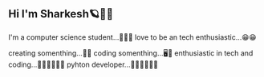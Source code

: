 ## Hi I'm Sharkesh🪐🥤🥤


I'm a computer science student...🧑‍💻💾
love to be an tech enthusiastic...😁😁

creating somenthing...🤖🤖
coding somenthing...🖥️💾
enthusiastic in tech and coding...🧑‍💻🧑‍💻🤖🤖
pyhton developer...🧑‍💻🧑‍💻🤖🤖
